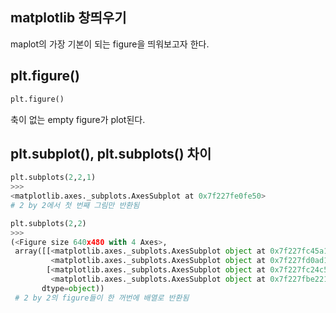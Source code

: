 ## matplotlib 창띄우기

maplot의 가장 기본이 되는 figure을 띄워보고자 한다.

## __plt.figure()__
```python
plt.figure()
```
축이 없는 empty figure가 plot된다.

## __plt.subplot(), plt.subplots() 차이__
```python
plt.subplots(2,2,1)
>>>
<matplotlib.axes._subplots.AxesSubplot at 0x7f227fe0fe50>
# 2 by 2에서 첫 번째 그림만 반환됨

plt.subplots(2,2)
>>>
(<Figure size 640x480 with 4 Axes>,
 array([[<matplotlib.axes._subplots.AxesSubplot object at 0x7f227fc45a10>,
         <matplotlib.axes._subplots.AxesSubplot object at 0x7f227fd0ad10>],
        [<matplotlib.axes._subplots.AxesSubplot object at 0x7f227fc24c50>,
         <matplotlib.axes._subplots.AxesSubplot object at 0x7f227fbe2210>]],
       dtype=object))
 # 2 by 2의 figure들이 한 꺼번에 배열로 반환됨
 
 ```
 
 
 
 
